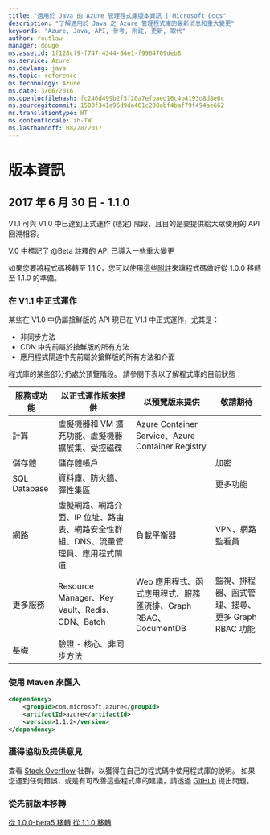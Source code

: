 ```yaml
---
title: "適用於 Java 的 Azure 管理程式庫版本資訊 | Microsoft Docs"
description: "了解適用於 Java 之 Azure 管理程式庫的最新消息和重大變更"
keywords: "Azure, Java, API, 參考, 附註, 更新, 取代"
author: routlaw
manager: douge
ms.assetid: 1f128cf9-f747-4344-84e1-f9964709deb8
ms.service: Azure
ms.devlang: java
ms.topic: reference
ms.technology: Azure
ms.date: 3/06/2016
ms.openlocfilehash: fc246d499b2f5f20a7efbaed16c4b4193d8d8e6c
ms.sourcegitcommit: 1500f341a96d9da461c288abf4baf79f494ae662
ms.translationtype: HT
ms.contentlocale: zh-TW
ms.lasthandoff: 08/28/2017
---
```

# <a name="release-notes"></a>版本資訊 

## <a name="june-30-2017---110"></a>2017 年 6 月 30 日 - 1.1.0 

V1.1 可與 V1.0 中已達到正式運作 (穩定) 階段、且目的是要提供給大眾使用的 API 回溯相容。

V.0 中標記了 @Beta 註釋的 API 已導入一些重大變更

如果您要將程式碼移轉至 1.1.0，您可以使用[這些附註](https://github.com/Azure/azure-sdk-for-java/blob/master/notes/prepare-for-1.1.0.md)來讓程式碼做好從 1.0.0 移轉至 1.1.0 的準備。

### <a name="generally-availabile-in-v11"></a>在 V1.1 中正式運作

某些在 V1.0 中仍屬搶鮮版的 API 現已在 V1.1 中正式運作，尤其是：

- 非同步方法
- CDN 中先前屬於搶鮮版的所有方法
- 應用程式閘道中先前屬於搶鮮版的所有方法和介面

 程式庫的某些部分仍處於預覽階段。 請參閱下表以了解程式庫的目前狀態：

服務或功能 | 以正式運作版來提供 | 以預覽版來提供  | 敬請期待 |
---------|---------|---------|---------|
計算  | 虛擬機器和 VM 擴充功能、虛擬機器擴展集、受控磁碟   | Azure Container Service、Azure Container Registry |    |
儲存體   |  儲存體帳戶       |         |   加密      |
SQL Database  | 資料庫、防火牆、彈性集區        |         |   更多功能      |
網路    |  虛擬網路、網路介面、IP 位址、路由表、網路安全性群組、DNS、流量管理員、應用程式閘道  |    負載平衡器     |   VPN、網路監看員   |
更多服務    |  Resource Manager、Key Vault、Redis、CDN、Batch       |  Web 應用程式、函式應用程式、服務匯流排、Graph RBAC、DocumentDB   | 監視、排程器、函式管理、搜尋、更多 Graph RBAC 功能        |
基礎     |   驗證 - 核心、非同步方法       |      |         |

### <a name="import-with-maven"></a>使用 Maven 來匯入

```XML
<dependency>
    <groupId>com.microsoft.azure</groupId>
    <artifactId>azure</artifactId>
    <version>1.1.2</version>
</dependency>
```

### <a name="get-help-and-give-feedback"></a>獲得協助及提供意見

查看 [Stack Overflow](http://stackoverflow.com/questions/tagged/azure-java-sdk) 社群，以獲得在自己的程式碼中使用程式庫的說明。 如果您遇到任何錯誤，或是有可改善這些程式庫的建議，請透過 [GitHub](https://github.com/Azure/azure-sdk-for-java/issues) 提出問題。

### <a name="migrate-from-previous-releases"></a>從先前版本移轉

[從 1.0.0-beta5 移轉](https://github.com/Azure/azure-sdk-for-java/blob/master/notes/prepare-for-1.0.0.md)  [從 1.1.0 移轉](https://github.com/Azure/azure-sdk-for-java/blob/master/notes/prepare-for-1.1.0.md)


